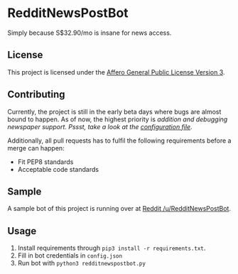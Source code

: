 # RedditNewsPostBot
Simply because S$32.90/mo is insane for news access.

## License
This project is licensed under the [Affero General Public License Version 3](LICENSE).

## Contributing
Currently, the project is still in the early beta days where bugs are almost bound to happen. As of now, the highest priority is _addition and debugging newspaper support_. _Pssst, take a look at the [configuration file](config.json)._

Additionally, all pull requests has to fulfil the following requirements before a merge can happen:

- Fit PEP8 standards
- Acceptable code standards

## Sample
A sample bot of this project is running over at [Reddit /u/RedditNewsPostBot](https://reddit.com/u/RedditNewsPostBot).

## Usage
1. Install requirements through `pip3 install -r requirements.txt`.
2. Fill in bot credentials in `config.json`
3. Run bot with `python3 redditnewspostbot.py`
